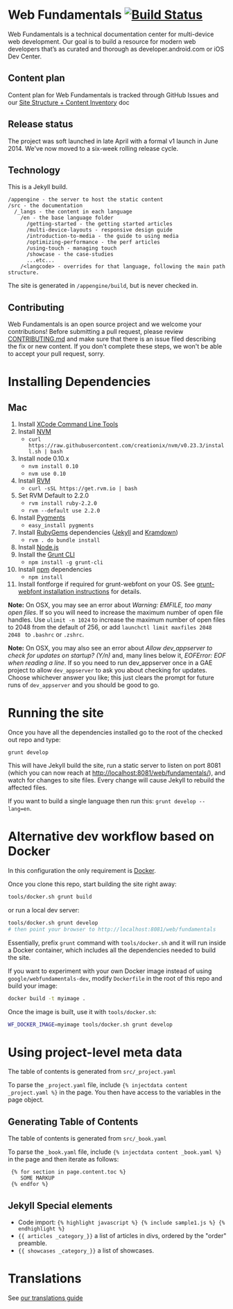 Web Fundamentals [![Build Status](https://travis-ci.org/google/WebFundamentals.svg?branch=master)](https://travis-ci.org/google/WebFundamentals)
================

Web Fundamentals is a technical documentation center for multi-device web
development.  Our goal is to build a resource for modern web developers
that’s as curated and thorough as developer.android.com or iOS Dev Center.

Content plan
------------
Content plan for Web Fundamentals is tracked through GitHub Issues and our [Site Structure + Content Inventory](http://goo.gl/nWDD0M) doc


Release status
--------------

The project was soft launched in late April with a formal v1 launch in June 2014.  We've now moved to a six-week rolling release cycle.

Technology
----------

This is a Jekyll build.

```
/appengine - the server to host the static content
/src - the documentation
  /_langs - the content in each language
    /en - the base language folder
      /getting-started - the getting started articles
      /multi-device-layouts - responsive design guide
      /introduction-to-media - the guide to using media
      /optimizing-performance - the perf articles
      /using-touch - managing touch
      /showcase - the case-studies
      ...etc...
    /<langcode> - overrides for that language, following the main path structure.
```

The site is generated in `/appengine/build`, but is never checked in.


Contributing
------------

Web Fundamentals is an open source project and we welcome your contributions!
Before submitting a pull request, please review [CONTRIBUTING.md](CONTRIBUTING.md)
and make sure that there is an issue filed describing the fix or new content.
If you don't complete these steps, we won't be able to accept your pull request, sorry.


Installing Dependencies
=======================

Mac
---

1. Install [XCode Command Line Tools](https://developer.apple.com/xcode/downloads/)
1. Install [NVM](https://github.com/creationix/nvm)
    * `curl https://raw.githubusercontent.com/creationix/nvm/v0.23.3/install.sh | bash`
1. Install node 0.10.x
    * `nvm install 0.10`
    * `nvm use 0.10`
1. Install [RVM](https://rvm.io/rubies/default)
    * `curl -sSL https://get.rvm.io | bash`
1. Set RVM Default to 2.2.0
    * `rvm install ruby-2.2.0`
    * `rvm --default use 2.2.0`
1. Install [Pygments](http://pygments.org/)
    * `easy_install pygments`
1. Install [RubyGems](https://rubygems.org/) dependencies ([Jekyll](http://jekyllrb.com/) and [Kramdown](http://kramdown.gettalong.org/))
    * `rvm . do bundle install`
1. Install [Node.js](http://nodejs.org/)
1. Install the [Grunt CLI](http://gruntjs.com/)
    * `npm install -g grunt-cli`
1. Install [npm](https://www.npmjs.org) dependencies
    * `npm install`
1. Install fontforge if required for grunt-webfont on your OS.  See [grunt-webfont installation instructions](https://github.com/sapegin/grunt-webfont/blob/master/Readme.md#installation) for details.

**Note:** On OSX, you may see an error about *Warning: EMFILE, too many open files*. If so you will need to 
increase the maximum number of open file handles.  Use `ulimit -n 1024` to increase the maximum number of open files to 2048 from the default of 256, or add `launchctl limit maxfiles 2048 2048 ` to `.bashrc` or `.zshrc`.

**Note:** On OSX, you may also see an error about *Allow dev_appserver to check for updates on startup? (Y/n)* and, many lines below it, *EOFError: EOF when reading a line*. If so you need to run dev_appserver once in a GAE project to allow `dev_appserver` to ask you about checking for updates. Choose whichever answer you like; this just clears the prompt for future runs of `dev_appserver` and you should be good to go.


Running the site
================

Once you have all the dependencies installed go to the root of the checked out repo and type:

```
grunt develop
```

This will have Jekyll build the site, run a static server to listen on port 8081 (which you can now reach at [http://localhost:8081/web/fundamentals/](http://localhost:8081/web/fundamentals/)), and watch for changes to site files. Every change will cause Jekyll to rebuild the affected files.

If you want to build a single language then run this: `grunt develop --lang=en`.


Alternative dev workflow based on Docker
========================================

In this configuration the only requirement is [Docker](https://docs.docker.com/installation/).

Once you clone this repo, start building the site right away:

```sh
tools/docker.sh grunt build
```

or run a local dev server:

```sh
tools/docker.sh grunt develop
# then point your browser to http://localhost:8081/web/fundamentals
```

Essentially, prefix `grunt` command with `tools/docker.sh` and it will run inside a Docker container,
which includes all the dependencies needed to build the site.

If you want to experiment with your own Docker image instead of using `google/webfundamentals-dev`,
modify `Dockerfile` in the root of this repo and build your image:

```sh
docker build -t myimage .
```

Once the image is built, use it with `tools/docker.sh`:

```sh
WF_DOCKER_IMAGE=myimage tools/docker.sh grunt develop
```


Using project-level meta data
=============================

The table of contents is generated from `src/_project.yaml`

To parse the `_project.yaml` file, include `{% injectdata content _project.yaml %}` in the page. You then have access to the variables in the page object.


Generating Table of Contents
----------------------------

The table of contents is generated from `src/_book.yaml`

To parse the `_book.yaml` file, include `{% injectdata content _book.yaml %}` in the page and then iterate as follows:

     {% for section in page.content.toc %}
        SOME MARKUP
     {% endfor %}

Jekyll Special elements
-----------------------

* Code import: `{% highlight javascript %} {% include sample1.js %} {% endhighlight %}`
* `{{ articles _category_}}` a list of articles in divs, ordered by the "order" preamble.
* `{{ showcases _category_}}` a list of showcases.


Translations
============

See [our translations guide](TRANSLATION.md)

